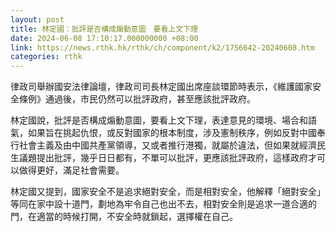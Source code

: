 ```yaml
---
layout: post
title: 林定國：批評是否構成煽動意圖　要看上文下理
date: 2024-06-08 17:10:17.000000000 +08:00
link: https://news.rthk.hk/rthk/ch/component/k2/1756642-20240608.htm
categories: rthk
---
```


律政司舉辦國安法律論壇，律政司司長林定國出席座談環節時表示，《維護國家安全條例》通過後，市民仍然可以批評政府，甚至應該批評政府。

林定國說，批評是否構成煽動意圖，要看上文下理，表達意見的環境、場合和語氣，如果旨在挑起仇恨，或反對國家的根本制度，涉及憲制秩序，例如反對中國奉行社會主義及由中國共產黨領導，又或者推行港獨，就屬於違法，但如果就經濟民生議題提出批評，幾乎日日都有，不單可以批評，更應該批評政府，這樣政府才可以做得更好，滿足社會需要。

林定國又提到，國家安全不是追求絕對安全，而是相對安全，他解釋「絕對安全」等同在家中設十道門，劃地為牢令自己也出不去，相對安全則是追求一道合適的門，在適當的時候打開，不安全時就鎖起，選擇權在自己。
